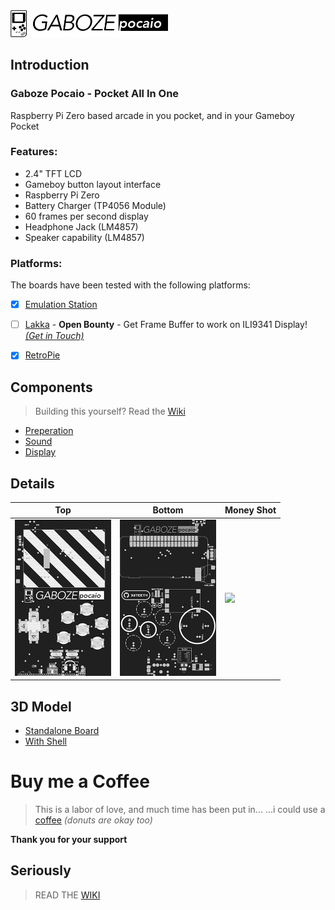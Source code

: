 <img src="images/logo.png" width="50%">

## Introduction

### Gaboze Pocaio - Pocket All In One
Raspberry Pi Zero based arcade in you pocket, and in your Gameboy Pocket

### Features:

* 2.4" TFT LCD
* Gameboy button layout interface
* Raspberry Pi Zero
* Battery Charger (TP4056 Module)
* 60 frames per second display
* Headphone Jack (LM4857)
* Speaker capability (LM4857)



### Platforms:

The boards have been tested with the following platforms:

- [x] [Emulation Station](http://www.emulationstation.org/)
- [ ] [Lakka](http://www.lakka.tv/) - **Open Bounty** - Get Frame Buffer to work on ILI9341 Display! *<u>(Get in Touch)</u>*
- [x] [RetroPie](https://retropie.org.uk/)


## Components
> Building this yourself? Read the [Wiki](https://github.com/GameboyZero/GabozePocaio/wiki/)
* [Preperation](https://github.com/GameboyZero/GabozePocaio/wiki/DIY---Preperation)
* [Sound](https://github.com/GameboyZero/GabozePocaio/wiki/DIY---Sound-Components)
* [Display](https://github.com/GameboyZero/GabozePocaio/wiki/DIY---TFT-Display)


## Details

| Top                                                          | Bottom                                                       | Money Shot                   |
| ------------------------------------------------------------ | ------------------------------------------------------------ | ---------------------------- |
| <img src="images/eagleUp_GabozePocaio_board_top.png" height="250"> | <img src="images/eagleUp_GabozePocaio_board_bottom.png"  height="250"> | <img src="images/video.gif" height="250"> |


## 3D Model
* [Standalone Board](https://gameboyzero.github.io/GabozePocaio/)
* [With Shell](https://gameboyzero.github.io/GabozePocaio/?shell)

# Buy me a Coffee
> This is a labor of love, and much time has been put in...  ...i could use a [coffee](https://www.paypal.me/32teeth/1usd) *(donuts are okay too)*

**Thank you for your support**

## Seriously
> READ THE [WIKI](https://github.com/GameboyZero/GabozePocaio/wiki/)


